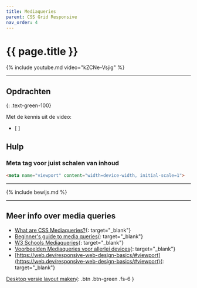 ```yaml
---
title: Mediaqueries
parent: CSS Grid Responsive
nav_order: 4
---
```


# {{ page.title }}

{% include youtube.md video="kZCNe-Vsjig" %}

---

## Opdrachten 
{: .text-green-100}

Met de kennis uit de video: 
- [ ] 

## Hulp

### Meta tag voor juist schalen van inhoud
```html
<meta name="viewport" content="width=device-width, initial-scale=1">
```

---

{% include bewijs.md %}

---

## Meer info over media queries
- [What are CSS Mediaqueries?](http://cssmediaqueries.com/what-are-css-media-queries.html){: target="_blank"}
- [Beginner's guide to media queries](https://developer.mozilla.org/en-US/docs/Learn/CSS/CSS_layout/Media_queries){: target="_blank"}
- [W3 Schools Mediaqueries](https://www.w3schools.com/css/css_rwd_mediaqueries.asp){: target="_blank"}
- [Voorbeelden Mediaqueries voor allerlei devices](https://css-tricks.com/snippets/css/media-queries-for-standard-devices/){: target="_blank"}
- [https://web.dev/responsive-web-design-basics/#viewport](https://web.dev/responsive-web-design-basics/#viewport){: target="_blank"}


[Desktop versie layout maken](5-desktop-layout){: .btn .btn-green .fs-6 }
